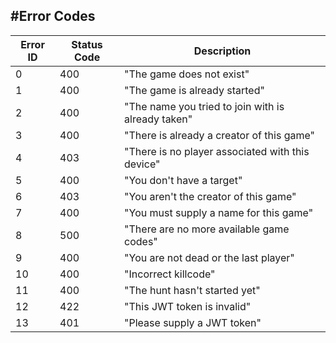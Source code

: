 #Error Codes
---
| Error ID | Status Code | Description |
| -------- | ----------- | ----------- |
| 0 | 400 | "The game does not exist" |
| 1 | 400 | "The game is already started" |
| 2 | 400 | "The name you tried to join with is already taken" |
| 3 | 400 | "There is already a creator of this game" |
| 4 | 403 | "There is no player associated with this device" |
| 5 | 400 | "You don't have a target" |
| 6 | 403 | "You aren't the creator of  this game" |
| 7 | 400 | "You must supply a name for this game" |
| 8 | 500 | "There are no more available game codes" |
| 9 | 400 | "You are not dead or the last player" |
| 10 | 400 | "Incorrect killcode" |
| 11 | 400 | "The hunt hasn't started yet" |
| 12 | 422 | "This JWT token is invalid" |
| 13 | 401 | "Please supply a JWT token" |
